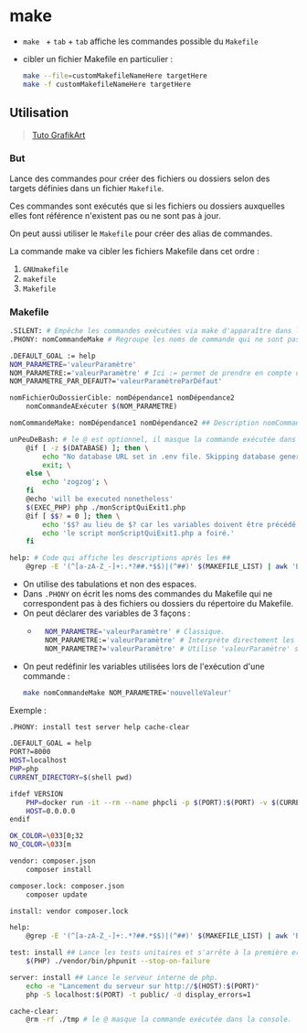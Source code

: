# make

- `make ` + `tab` + `tab` affiche les commandes possible du `Makefile`
- cibler un fichier Makefile en particulier :

    ```bash
    make --file=customMakefileNameHere targetHere
    make -f customMakefileNameHere targetHere
    ```

## Utilisation

> [Tuto GrafikArt](https://www.youtube.com/watch?v=2VV9FAQWHdw)

### But

Lance des commandes pour créer des fichiers ou dossiers selon des targets définies dans un fichier `Makefile`.

Ces commandes sont exécutés que si les fichiers ou dossiers auxquelles elles font référence n'existent pas ou ne sont pas à jour.

On peut aussi utiliser le `Makefile` pour créer des alias de commandes.

La commande make va cibler les fichiers Makefile dans cet ordre :
1. `GNUmakefile`
1. `makefile`
1. `Makefile`

### Makefile

```bash
.SILENT: # Empêche les commandes exécutées via make d'apparaître dans le terminal.
.PHONY: nomCommandeMake # Regroupe les noms de commande qui ne sont pas en rapport avec un fichier ou un dossier.

.DEFAULT_GOAL := help
NOM_PARAMETRE='valeurParamètre'
NOM_PARAMETRE:='valeurParamètre' # Ici := permet de prendre en compte des sous-variables potentielles de 'valeurParamètre'
NOM_PARAMETRE_PAR_DEFAUT?='valeurParamètreParDéfaut'

nomFichierOuDossierCible: nomDépendance1 nomDépendance2
    nomCommandeAExécuter $(NOM_PARAMETRE)

nomCommandeMake: nomDépendance1 nomDépendance2 ## Description nomCommandeMake affichée par `help`

unPeuDeBash: # le @ est optionnel, il masque la commande exécutée dans la console.
	@if [ -z $(DATABASE) ]; then \
		echo "No database URL set in .env file. Skipping database generation."; \
		exit; \
	else \
		echo 'zogzog'; \
	fi
	@echo 'will be executed nonetheless'
    $(EXEC_PHP) php ./monScriptQuiExit1.php
	@if [ $$? = 0 ]; then \
        echo '$$? au lieu de $? car les variables doivent être précédé de $'
		echo 'le script monScriptQuiExit1.php a foiré.'
    fi

help: # Code qui affiche les descriptions après les ##
    @grep -E '(^[a-zA-Z_-]+:.*?##.*$$)|(^##)' $(MAKEFILE_LIST) | awk 'BEGIN {FS = ":.*?## "}; {printf "\033[32m%-30s\033[0m %s\n", $$1, $$2}' | sed -e 's/\[32m##/[33m/' # Le @ permet d'empêcher l'affichage du code de la commande exécutée. Néanmoins la sortie de la commande sera toujours affichée.
```

- On utilise des tabulations et non des espaces.
- Dans `.PHONY` on écrit les noms des commandes du Makefile qui ne correspondent pas à des fichiers ou dossiers du répertoire du Makefile.
- On peut déclarer des variables de 3 façons :
    - ```bash
        NOM_PARAMETRE='valeurParamètre' # Classique.
        NOM_PARAMETRE:='valeurParamètre' # Interprète directement les sous-variables potentielles.
        NOM_PARAMETRE?='valeurParamètre' # Utilise 'valeurParamètre' si NOM_PARAMETRE n'est pas déjà défini.
        ```
- On peut redéfinir les variables utilisées lors de l'exécution d'une commande :
    ```bash
    make nomCommandeMake NOM_PARAMETRE='nouvelleValeur'
    ```

Exemple :

```bash
.PHONY: install test server help cache-clear

.DEFAULT_GOAL = help
PORT?=8000
HOST=localhost
PHP=php
CURRENT_DIRECTORY=$(shell pwd)

ifdef VERSION
    PHP=docker run -it --rm --name phpcli -p $(PORT):$(PORT) -v $(CURRENT_DIR):/cheminVers/nomRépertoireApplicationCôtéConteneurDocker -w /cheminVers/nomRépertoireApplicationCôtéConteneurDocker php:$(VERSION)-cli php
    HOST=0.0.0.0
endif

OK_COLOR=\033[0;32
NO_COLOR=\033[m

vendor: composer.json
    composer install

composer.lock: composer.json
    composer update

install: vendor composer.lock

help:
    @grep -E '(^[a-zA-Z_-]+:.*?##.*$$)|(^##)' $(MAKEFILE_LIST) | awk 'BEGIN {FS = ":.*?## "}; {printf "\033[32m%-30s\033[0m %s\n", $$1, $$2}' | sed -e 's/\[32m##/[33m/'

test: install ## Lance les tests unitaires et s'arrête à la première erreur.
    $(PHP) ./vendor/bin/phpunit --stop-on-failure

server: install ## Lance le serveur interne de php.
    echo -e "Lancement du serveur sur http://$(HOST):$(PORT)"
    php -S localhost:$(PORT) -t public/ -d display_errors=1

cache-clear:
    @rm -rf ./tmp # le @ masque la commande exécutée dans la console.
```
